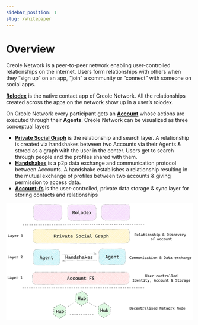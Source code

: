 ```yaml
---
sidebar_position: 1
slug: /whitepaper
---
```


# Overview
Creole Network is a peer-to-peer network enabling user-controlled relationships on the internet.
Users form relationships with others when they “sign up” on an app, “join” a community or “connect” with someone on social apps. 

**[Rolodex](https://rolodex.social)** is the native contact app of Creole Network. All the relationships created across the apps on the network show up in a user’s rolodex.

On Creole Network every participant gets an **[Account](/accounts)** whose actions are executed through their **Agents**. Creole Network can be visualized as three conceptual layers

- **[Private Social Graph](/private_social_graph)** is the relationship and search layer. A relationship is created via handshakes between two Accounts via their Agents & stored as a graph with the user in the center. Users get to search through people and the profiles shared with them.
- **[Handshakes](/handshakes)** is a p2p data exchange and communication protocol between Accounts. 
A handshake establishes a relationship resulting in the mutual exchange of profiles between two accounts & giving permission to access data.
- **[Account-fs](/account_fs)** is the user-controlled, private data storage & sync layer for storing contacts and relationships

![image](../static/img/layers.png)
